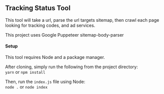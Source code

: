 ## Tracking Status Tool
This tool will take a url, parse the url targets sitemap, then crawl each page looking for tracking codes, and ad services. 

This project uses 
Google Puppeteer
sitemap-body-parser

#### Setup

This tool requires Node and a package manager. 

After cloning, simply run the following from the project directory:  
`yarn` or `npm install`  

Then, run the `index.js` file using Node:  
`node .` or `node index`  